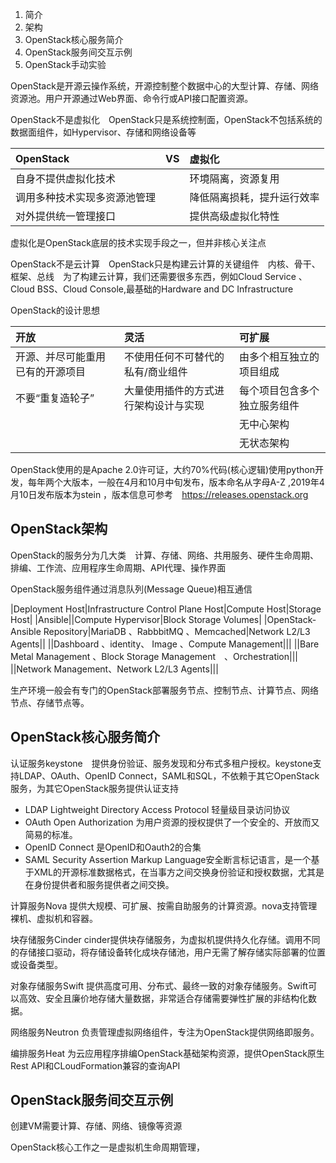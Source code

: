 1. 简介
2. 架构
3. OpenStack核心服务简介
4. OpenStack服务间交互示例
5. OpenStack手动实验

OpenStack是开源云操作系统，开源控制整个数据中心的大型计算、存储、网络资源池。用户开源通过Web界面、命令行或API接口配置资源。

OpenStack不是虚拟化　OpenStack只是系统控制面，OpenStack不包括系统的数据面组件，如Hypervisor、存储和网络设备等

|OpenStack|VS|虚拟化|
|:---|:---|:---|
|自身不提供虚拟化技术||环境隔离，资源复用|
|调用多种技术实现多资源池管理||降低隔离损耗，提升运行效率|
|对外提供统一管理接口||提供高级虚拟化特性|

虚拟化是OpenStack底层的技术实现手段之一，但并非核心关注点

OpenStack不是云计算　OpenStack只是构建云计算的关键组件　内核、骨干、框架、总线　为了构建云计算，我们还需要很多东西，例如Cloud Service 、Cloud BSS、Cloud Console,最基础的Hardware and DC Infrastructure

OpenStack的设计思想

|开放|灵活|可扩展|
|:---|:---|:---|
|开源、并尽可能重用已有的开源项目|不使用任何不可替代的私有/商业组件|由多个相互独立的项目组成|
|不要“重复造轮子”|大量使用插件的方式进行架构设计与实现|每个项目包含多个独立服务组件|
|||无中心架构|
|||无状态架构|

OpenStack使用的是Apache 2.0许可证，大约70%代码(核心逻辑)使用python开发，每年两个大版本，一般在4月和10月中旬发布，版本命名从字母A-Z ,2019年4月10日发布版本为stein ，版本信息可参考　https://releases.openstack.org

OpenStack架构
---

OpenStack的服务分为几大类　计算、存储、网络、共用服务、硬件生命周期、排编、工作流、应用程序生命周期、API代理、操作界面

OpenStack服务组件通过消息队列(Message Queue)相互通信

|Deployment Host|Infrastructure Control Plane Host|Compute Host|Storage Host|
|Ansible||Compute Hypervisor|Block Storage Volumes|
|OpenStack-Ansible Repository|MariaDB 、RabbbitMQ 、Memcached|Network L2/L3 Agents||
||Dashboard 、identity、 Image 、Compute Management|||
||Bare Metal Management 、Block Storage Management　、Orchestration|||
||Network Management、Network L2/L3 Agents|||

生产环境一般会有专门的OpenStack部署服务节点、控制节点、计算节点、网络节点、存储节点等。

OpenStack核心服务简介
---

认证服务keystone　提供身份验证、服务发现和分布式多租户授权。keystone支持LDAP、OAuth、OpenID Connect，SAML和SQL，不依赖于其它OpenStack服务，为其它OpenStack服务提供认证支持

- LDAP Lightweight Directory Access Protocol 轻量级目录访问协议
- OAuth Open Authorization 为用户资源的授权提供了一个安全的、开放而又简易的标准。
- OpenID Connect 是OpenID和Oauth2的合集
- SAML Security Assertion Markup Language安全断言标记语言，是一个基于XML的开源标准数据格式，在当事方之间交换身份验证和授权数据，尤其是在身份提供者和服务提供者之间交换。

计算服务Nova 提供大规模、可扩展、按需自助服务的计算资源。nova支持管理裸机、虚拟机和容器。

块存储服务Cinder cinder提供块存储服务，为虚拟机提供持久化存储。调用不同的存储接口驱动，将存储设备转化成块存储池，用户无需了解存储实际部署的位置或设备类型。

对象存储服务Swift 提供高度可用、分布式、最终一致的对象存储服务。Swift可以高效、安全且廉价地存储大量数据，非常适合存储需要弹性扩展的非结构化数据。

网络服务Neutron 负责管理虚拟网络组件，专注为OpenStack提供网络即服务。

编排服务Heat 为云应用程序排编OpenStack基础架构资源，提供OpenStack原生Rest API和CLoudFormation兼容的查询API

OpenStack服务间交互示例
---

创建VM需要计算、存储、网络、镜像等资源

OpenStack核心工作之一是虚拟机生命周期管理，
